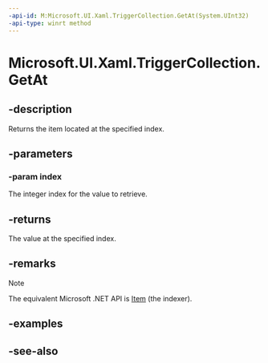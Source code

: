 ```yaml
---
-api-id: M:Microsoft.UI.Xaml.TriggerCollection.GetAt(System.UInt32)
-api-type: winrt method
---
```


<!-- Method syntax
public Windows.UI.Xaml.TriggerBase GetAt(System.UInt32 index)
-->

# Microsoft.UI.Xaml.TriggerCollection.GetAt

## -description
Returns the item located at the specified index.

## -parameters
### -param index
The integer index for the value to retrieve.

## -returns
The value at the specified index.

## -remarks
> [!NOTE]
> The equivalent Microsoft .NET  API is [Item](triggercollection_item.md) (the indexer).

## -examples

## -see-also

